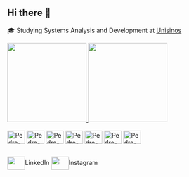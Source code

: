 ## Hi there 👋

🎓 Studying Systems Analysis and Development at <a href="https://unisinos.br/?gad_source=1&gclid=CjwKCAjw7pO_BhAlEiwA4pMQvL3QGYVJrxEJkhNfqdn1OKaPmYuzLdiDTxg70R7ULbLmHsiHRwqtohoCfD8QAvD_BwE" target="blank_">Unisinos</a>

<div>
  <a href="https://github.com/pedro-behling">
    <img height="180em" src="https://github-readme-stats.vercel.app/api?username=pedro-behling&show_icons=true&theme=tokyonight&include_all_commits=true&count_private=true"/>
    <img height="180em" src="https://github-readme-stats.vercel.app/api/top-langs/?username=pedro-behling&layout=compact&langs_count=16&theme=tokyonight"/>
  </a>  
</div>

<div style="display: inline_block"><br>
  <img align="center" alt="Pedro-HTML" height="30" width="40" src="https://cdn.jsdelivr.net/gh/devicons/devicon@latest/icons/html5/html5-original.svg" />
  <img align="center" alt="Pedro-CSS" height="30" width="40" src="https://cdn.jsdelivr.net/gh/devicons/devicon@latest/icons/css3/css3-original.svg" />
  <img align="center" alt="Pedro-JS" height="30" width="40" src="https://cdn.jsdelivr.net/gh/devicons/devicon@latest/icons/javascript/javascript-original.svg" />
  <img align="center" alt="Pedro-NodeJS" height="30" width="40" src="https://cdn.jsdelivr.net/gh/devicons/devicon@latest/icons/nodejs/nodejs-original-wordmark.svg" />
  <img align="center" alt="Pedro-Python" height="30" width="40" src="https://cdn.jsdelivr.net/gh/devicons/devicon@latest/icons/python/python-original.svg" />
  <img align="center" alt="Pedro-Java" height="30" width="40" src="https://cdn.jsdelivr.net/gh/devicons/devicon@latest/icons/java/java-original-wordmark.svg" />
  <img align="center" alt="Pedro-MySQL" height="30" width="40" src="https://cdn.jsdelivr.net/gh/devicons/devicon@latest/icons/mysql/mysql-original-wordmark.svg" />
</div>

##

<div>
  <a href="https://linkedin.com/in/pedro-behling" target="blank_"><img align="center" height="30" width="40" src="https://cdn.jsdelivr.net/gh/devicons/devicon@latest/icons/linkedin/linkedin-original.svg"" target="blank_"></a>LinkedIn
  <a href="https://instagram.com/pedro_behling" target="blank_"><img align="center" height="30" width="40" src="https://raw.githubusercontent.com/get-icon/geticon/fc0f660daee147afb4a56c64e12bde6486b73e39/icons/instagram-icon.svg" target="blank_"></a>Instagram
</div>
